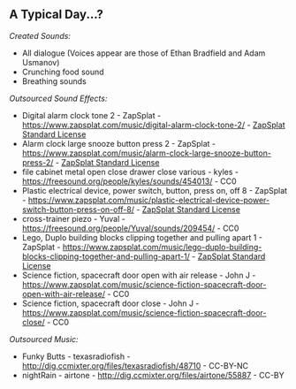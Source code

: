 ## A Typical Day...?

_Created Sounds:_

- All dialogue (Voices appear are those of Ethan Bradfield and Adam Usmanov)
- Crunching food sound
- Breathing sounds

_Outsourced Sound Effects:_

- Digital alarm clock tone 2 - ZapSplat - https://www.zapsplat.com/music/digital-alarm-clock-tone-2/ - [ZapSplat Standard License](https://www.zapsplat.com/license-type/standard-license/)
- Alarm clock large snooze button press 2 - ZapSplat - https://www.zapsplat.com/music/alarm-clock-large-snooze-button-press-2/ - [ZapSplat Standard License](https://www.zapsplat.com/license-type/standard-license/)
- file cabinet metal open close drawer close various - kyles - https://freesound.org/people/kyles/sounds/454013/ - CC0
- Plastic electrical device, power switch, button, press on, off 8 - ZapSplat - https://www.zapsplat.com/music/plastic-electrical-device-power-switch-button-press-on-off-8/ - [ZapSplat Standard License](https://www.zapsplat.com/license-type/standard-license/)
- cross-trainer piezo - Yuval - https://freesound.org/people/Yuval/sounds/209454/ - CC0
- Lego, Duplo building blocks clipping together and pulling apart 1 - ZapSplat - https://www.zapsplat.com/music/lego-duplo-building-blocks-clipping-together-and-pulling-apart-1/ - [ZapSplat Standard License](https://www.zapsplat.com/license-type/standard-license/)
- Science fiction, spacecraft door open with air release - John J - https://www.zapsplat.com/music/science-fiction-spacecraft-door-open-with-air-release/ - CC0
- Science fiction, spacecraft door close - John J - https://www.zapsplat.com/music/science-fiction-spacecraft-door-close/ - CC0

_Outsourced Music:_

- Funky Butts - texasradiofish - http://dig.ccmixter.org/files/texasradiofish/48710 - CC-BY-NC
- nightRain - airtone - http://dig.ccmixter.org/files/airtone/55887 - CC-BY
